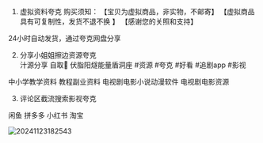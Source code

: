 1. 虚拟资料夸克
购买须知：
【宝贝为虚拟商品，非实物，不邮寄】
【虚拟商品具有可复制性，发货不退不换 】
【感谢您的关照和支持】

24小时自动发货，通过夸克网盘分享

2. 分享小姐姐擦边资源夸克       
汁源分享 自取🔗 伏脂阳燧能量盾洞座 #资源 #夸克 #好看 #追剧app #影视 

中小学教学资料
教程副业资料
电视剧电影小说动漫软件
电视剧电影资源


3. 评论区截流搜索影视夸克


闲鱼
拼多多
小红书
淘宝


![20241123182543](https://cdn.jsdelivr.net/gh/SilverComet7/image-bed@main/blog/20241123182543.png)